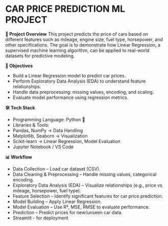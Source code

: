 # CAR PRICE PREDICTION ML PROJECT
**📌 Project Overview**
This project predicts the price of cars based on different features such as mileage, engine size, fuel type, horsepower, and other specifications. The goal is to demonstrate how Linear Regression, a supervised machine learning algorithm, can be applied to real-world datasets for predictive modeling.


**🎯 Objectives**
- Build a Linear Regression model to predict car prices.
- Perform Exploratory Data Analysis (EDA) to understand feature relationships.
- Handle data preprocessing: missing values, encoding, and scaling.
- Evaluate model performance using regression metrics.


**🛠️ Tech Stack**
- Programming Language: Python 🐍
- Libraries & Tools:
- Pandas, NumPy → Data Handling
- Matplotlib, Seaborn → Visualization
- Scikit-learn → Linear Regression, Model Evaluation
- Jupyter Notebook / VS Code


**📊 Workflow**
- Data Collection – Load car dataset (CSV).
- Data Cleaning & Preprocessing – Handle missing values, categorical encoding.
- Exploratory Data Analysis (EDA) – Visualize relationships (e.g., price vs mileage, horsepower, fuel type).
- Feature Selection – Identify significant features for car price prediction.
- Model Building – Apply Linear Regression.
- Model Evaluation – Use R², MSE, RMSE to evaluate performance.
- Prediction – Predict prices for new/unseen car data.
- Streamlit - for deployment 

